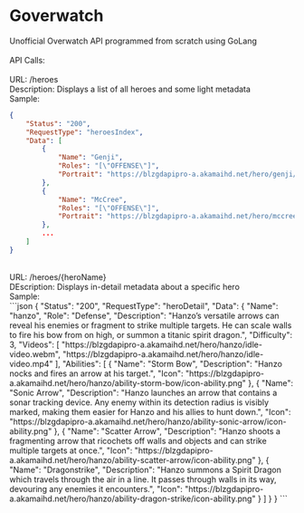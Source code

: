 # Goverwatch
Unofficial Overwatch API programmed from scratch using GoLang<br/>
<br/>
API Calls:<br/>
<br/>
URL: /heroes<br/>
Description: Displays a list of all heroes and some light metadata<br/>
Sample:<br/>
```json
{
	"Status": "200",
	"RequestType": "heroesIndex",
	"Data": [
		{
			"Name": "Genji",
			"Roles": "[\"OFFENSE\"]",
			"Portrait": "https://blzgdapipro-a.akamaihd.net/hero/genji/hero-select-portrait.png"
		},
		{
			"Name": "McCree",
			"Roles": "[\"OFFENSE\"]",
			"Portrait": "https://blzgdapipro-a.akamaihd.net/hero/mccree/hero-select-portrait.png"
		}, 
		...
	]
}
```
<br/>
URL: /heroes/{heroName}<br/>
DEscription: Displays in-detail metadata about a specific hero<br/>
Sample:<br/>
```json
{
	"Status": "200",
	"RequestType": "heroDetail",
	"Data": {
		"Name": "hanzo",
		"Role": "Defense",
		"Description": "Hanzo’s versatile arrows can reveal his enemies or fragment to strike multiple targets. He can scale walls to fire his bow from on high, or summon a titanic spirit dragon.",
		"Difficulty": 3,
		"Videos": [
			"https://blzgdapipro-a.akamaihd.net/hero/hanzo/idle-video.webm",
			"https://blzgdapipro-a.akamaihd.net/hero/hanzo/idle-video.mp4"
		],
		"Abilities": [
			{
				"Name": "Storm Bow",
				"Description": "Hanzo nocks and fires an arrow at his target.",
				"Icon": "https://blzgdapipro-a.akamaihd.net/hero/hanzo/ability-storm-bow/icon-ability.png"
			},
			{
				"Name": "Sonic Arrow",
				"Description": "Hanzo launches an arrow that contains a sonar tracking device. Any enemy within its detection radius is visibly marked, making them easier for Hanzo and his allies to hunt down.",
				"Icon": "https://blzgdapipro-a.akamaihd.net/hero/hanzo/ability-sonic-arrow/icon-ability.png"
			},
			{
				"Name": "Scatter Arrow",
				"Description": "Hanzo shoots a  fragmenting arrow that ricochets off walls and objects and can strike multiple targets at once.",
				"Icon": "https://blzgdapipro-a.akamaihd.net/hero/hanzo/ability-scatter-arrow/icon-ability.png"
			},
			{
				"Name": "Dragonstrike",
				"Description": "Hanzo summons a Spirit Dragon which travels through the air in a line. It passes through walls in its way,  devouring any enemies it encounters.",
				"Icon": "https://blzgdapipro-a.akamaihd.net/hero/hanzo/ability-dragon-strike/icon-ability.png"
			}
		]
	}
}
```